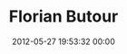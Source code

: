 ---
title: "Florian Butour"
date: 2012-05-27 19:53:32 00:00
permalink: /fbutour
twitter: "fbutour"
likes: [153,655,48,105,656,605,534,359,107,582,665,120,569,325,45,478,404,248,729,731,770,769,818,779,863,917,1165,1442,1443,1460,1336,1496,1536,541,49,1305,1560,1029,1503,1563,69,134,1595,1166,1530,1554,1638,1660,1681,834,1703,1706,1718,1721,612,1788,2091,2084,2425]
id: 706
gravatar: "http://www.gravatar.com/avatar/69abe368d0de833f5ff1dac10291cc84"
---
